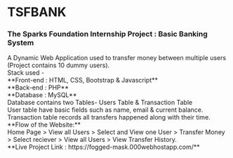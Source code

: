 # TSFBANK
<h3>The Sparks Foundation Internship Project : Basic Banking System</h3>
A Dynamic Web Application used to transfer money between multiple users (Project contains 10 dummy users).<br> 
Stack used - <br>
**Front-end : HTML, CSS, Bootstrap &amp; Javascript**<br>
**Back-end : PHP** <br>
**Database : MySQL**  <br>
Database contains two Tables- Users Table &amp; Transaction Table  <br>
User table have basic fields such as name, email &amp; current balance. <br>
Transaction table records all transfers happened along with their time. <br>
**Flow of the Website:** <br>
Home Page > View all Users > Select and View one User > Transfer Money > Select reciever > View all Users > View Transfer History.<br>
**Live Project Link : https://fogged-mask.000webhostapp.com/**
